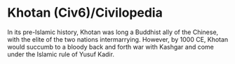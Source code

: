 # Khotan (Civ6)/Civilopedia

In its pre-Islamic history, Khotan was long a Buddhist ally of the Chinese, with the elite of the two nations intermarrying. However, by 1000 CE, Khotan would succumb to a bloody back and forth war with Kashgar and come under the Islamic rule of Yusuf Kadir.